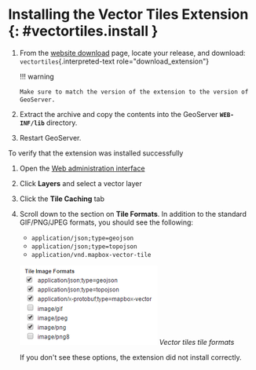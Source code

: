 # Installing the Vector Tiles Extension {: #vectortiles.install }

1.  From the [website download](https://geoserver.org/download) page, locate your release, and download: `vectortiles`{.interpreted-text role="download_extension"}

    !!! warning

        Make sure to match the version of the extension to the version of GeoServer.

2.  Extract the archive and copy the contents into the GeoServer **`WEB-INF/lib`** directory.

3.  Restart GeoServer.

To verify that the extension was installed successfully

1.  Open the [Web administration interface](../../webadmin/index.md)

2.  Click **Layers** and select a vector layer

3.  Click the **Tile Caching** tab

4.  Scroll down to the section on **Tile Formats**. In addition to the standard GIF/PNG/JPEG formats, you should see the following:

    -   `application/json;type=geojson`
    -   `application/json;type=topojson`
    -   `application/vnd.mapbox-vector-tile`

    ![](img/vectortiles_tileformats.png)
    *Vector tiles tile formats*

    If you don't see these options, the extension did not install correctly.
